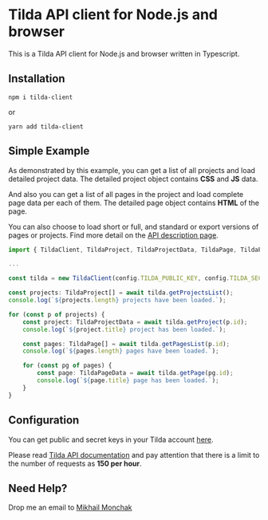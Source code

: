 # Tilda API client for Node.js and browser

This is a Tilda API client for Node.js and browser written in Typescript.

## Installation

```shell
npm i tilda-client
```

or

```shell
yarn add tilda-client
```

## Simple Example

As demonstrated by this example, you can get a list of all projects and load detailed project data. The detailed project object contains **CSS** and **JS** data.

And also you can get a list of all pages in the project and load complete page data per each of them. The detailed page object contains **HTML** of the page.

You can also choose to load short or full, and standard or export versions of pages or projects. Find more detail on the <a href="https://help-ru.tilda.cc/api" target="_blank">API description page</a>.

```typescript
import { TildaClient, TildaProject, TildaProjectData, TildaPage, TildaPageData } from 'tilda-client';

...

const tilda = new TildaClient(config.TILDA_PUBLIC_KEY, config.TILDA_SECRET_KEY);

const projects: TildaProject[] = await tilda.getProjectsList();
console.log(`${projects.length} projects have been loaded.`);

for (const p of projects) {
    const project: TildaProjectData = await tilda.getProject(p.id);
    console.log(`${project.title} project has been loaded.`);

    const pages: TildaPage[] = await tilda.getPagesList(p.id);
    console.log(`${pages.length} pages have been loaded.`);

    for (const pg of pages) {
        const page: TildaPageData = await tilda.getPage(pg.id);
        console.log(`${page.title} page has been loaded.`);
    }
}
```

## Configuration

You can get public and secret keys in your Tilda account <a href="https://tilda.cc/identity/apikeys/" target="_blank">here</a>.

Please read <a href="https://help.tilda.ws/api/" target="_blank">Tilda API documentation</a> and pay attention that there is a limit to the number of requests as **150 per hour**.

## Need Help?

Drop me an email to [Mikhail Monchak](mailto:mikhail.monchak.work@gmail.com)
